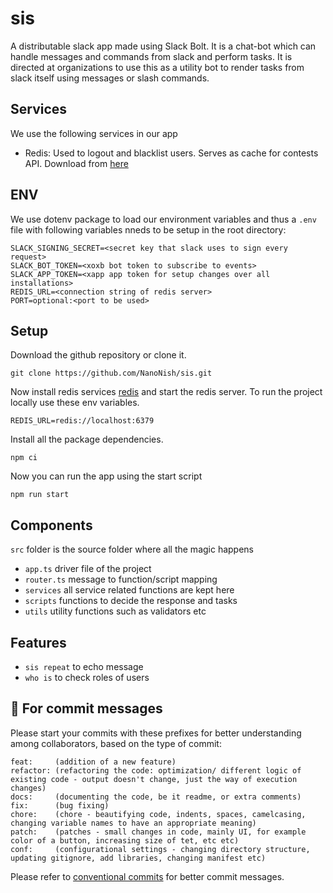 # sis
A distributable slack app made using Slack Bolt. It is a chat-bot which can handle messages and commands from slack and perform tasks. It is directed at organizations to use this as a utility bot to render tasks from slack itself using messages or slash commands. 

## Services
We use the following services in our app
* Redis: Used to logout and blacklist users. Serves as cache for contests API. Download from [here](https://redis.io/download)

## ENV
We use dotenv package to load our environment variables and thus a `.env` file with following variables nneds to be setup in the root directory:

    SLACK_SIGNING_SECRET=<secret key that slack uses to sign every request>
    SLACK_BOT_TOKEN=<xoxb bot token to subscribe to events>
    SLACK_APP_TOKEN=<xapp app token for setup changes over all installations>
    REDIS_URL=<connection string of redis server>
    PORT=optional:<port to be used>

## Setup
Download the github repository or clone it.
```shell script
git clone https://github.com/NanoNish/sis.git
```
Now install redis services [redis](https://redis.io/topics/quickstart) and start the redis server. To run the project locally use these env variables.
```
REDIS_URL=redis://localhost:6379
```
Install all the package dependencies.
```
npm ci
```
Now you can run the app using the start script
```
npm run start
```

## Components
`src` folder is the source folder where all the magic happens
* `app.ts`          driver file of the project
* `router.ts`       message to function/script mapping
* `services`        all service related functions are kept here
* `scripts`         functions to decide the response and tasks
* `utils`           utility functions such as validators etc

## Features
* `sis repeat`      to echo message
* `who is`           to check roles of users
## 💬 For commit messages

Please start your commits with these prefixes for better understanding among collaborators, based on the type of commit:

    feat:     (addition of a new feature)
    refactor: (refactoring the code: optimization/ different logic of existing code - output doesn't change, just the way of execution changes)
    docs:     (documenting the code, be it readme, or extra comments)
    fix:      (bug fixing)
    chore:    (chore - beautifying code, indents, spaces, camelcasing, changing variable names to have an appropriate meaning)
    patch:    (patches - small changes in code, mainly UI, for example color of a button, increasing size of tet, etc etc)
    conf:     (configurational settings - changing directory structure, updating gitignore, add libraries, changing manifest etc)
    
Please refer to [conventional commits](https://www.conventionalcommits.org/en/v1.0.0/#summary) for better commit messages.
